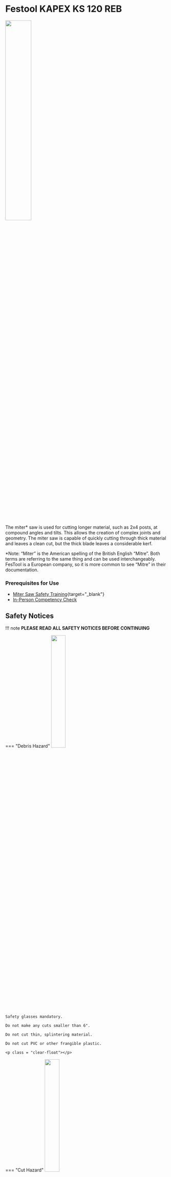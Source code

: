 # Festool KAPEX KS 120 REB

<img src="../assets/miter_saw/miter_saw.png" class="image-float-right" width=40%>

The miter* saw is used for cutting longer material, such as 2x4 posts, at compound angles and tilts. This allows the creation of complex joints and geometry. The miter saw is capable of quickly cutting through thick material and leaves a clean cut, but the thick blade leaves a considerable kerf.

*Note: “Miter” is the American spelling of the British English “Mitre”. Both terms are referring to the same thing and can be used interchangeably. FesTool is a European company, so it is more common to see “Mitre” in their documentation.

### Prerequisites for Use
* [Miter Saw Safety Training](https://make.rit.edu/app/maker/training/22){target="_blank"}
* [In-Person Competency Check](#in-person-competency-check)

<p class = "clear-float"></p>

## Safety Notices

!!! note
    **PLEASE READ ALL SAFETY NOTICES BEFORE CONTINUING**

=== "Debris Hazard"
    <img src="..\assets\debris_hazard.webp" class="image-float-right" width=30%>

    Safety glasses mandatory.

    Do not make any cuts smaller than 6".

    Do not cut thin, splintering material.

    Do not cut PVC or other frangible plastic.

    <p class = "clear-float"></p>

=== "Cut Hazard"
    <img src="..\assets\cut_hazard.webp" class="image-float-right" width=30%>

    Sharp blade moving quickly, stay clear!

    Keep hands at least 12" from blade at all times

    Use proper clamping to keep material from shifting

    <p class = "clear-float"></p>

=== "Tangle Hazard"
    <img src="..\assets\tangle_hazard.webp" class="image-float-right" width=30%>

    Wear short sleeves or roll up long sleeves

    Secure loose clothing

    Tie up and tuck in long hair

    Remove lanyards, jewelry, gloves, etc.

    <p class = "clear-float"></p>

## Overview

### Machine Overview (Front)

<img src="../assets/miter_saw/festool_front.webp" class="image-float-left" width=50%>

1. Handle
2. On/Off Switch
3. Safety Lock
4. Cutting Depth Limit Lever
5. Rotary Knob for Clamping the Pulling Unit
6. Transport Lock
7. Scale for Mitre Angle (Vertical)
8. Extendable Outfeed Table
9. Rotary Knob for Extension Table
10. Scale for Mitre Angle (Horizontal)
11. Clamping Lever for Mitre Angle (Horizontal)
12. Notch Lever for Preset Mitre Angle (Horizontal)
13. Pendulum Guard
14. Rotary Handle for Precision Adjustment of Mitre Angle (Vertical)

<p class = "clear-float"></p>

### Machine Overview (Rear)

<img src="../assets/miter_saw/festool_back.webp" class="image-float-left" width=50%>

1. On/Off Switch for Laser
2. Speed Adjusting Wheel
3. FastFix Spindle Stop
4. Clamping Lever for Stop Ruler
5. Bevel Holder
6. Release Lever for Special Cutting Position
7. Lever for Special Cutting Position
8. Power Cable
9. Clamping Lever for Mitre Angle (Vertical)
10. Selector Switch for Mitre Angle Range (Vertical)

<p class = "clear-float"></p>

## Clamping & Supporting Material

<img src="../assets/miter_saw/festool_clamp1.webp" class="image-float-right" width=50%>

<img src="../assets/miter_saw/festool_clamp2.webp" class="image-float-right" width=50%>

It is critical that the material is secured properly when cutting with the miter saw. 

On either side of the machine, there are extendable infeed and outfeed supports. To extend these, simply pull them away from the body of the saw. Always use these or preferably a longer stable support when cutting longer material.

A clamping mechanism can be installed on either side of the saw. It should go on the larger/longer/heavier side of your cut. Remove the clamp (8.1) by rotating it 180 degrees and lifting it from the mounting hole (8.2) behind the fence. Re-install it by inserting into this hole and rotating 180 degrees.

To operate the clamp, first flip the green toggle upwards. Use the top green handle to press the arm down on your material. While applying downwards force, flip the green toggle to secure the position. 

Material should be pressed firmly against the back fence to secure it while cutting. Optionally, material can be clamped to the fence for a more rigid setup.

When cutting very thin material (17.2) reinforce it by clamping it with a thicker piece of material (17.1) to prevent the material from wobbling or breaking. 

<p class = "clear-float"></p>

## In-Person Competency Check
Once your angles are set and your workpiece is secured, you are ready to cut.

1. Check your cut is in the right spot by turning on the laser with the Laser Switch
2. Press the On/Off Trigger Switch down until you feel resistance to release the Pendulum Guard
3. Press the Safety Lock button on the top of the Handle with your thumb
4. Press the On/Off Trigger Switch all the way in to switch on the machine
5. The connected vacuum system will automatically start
6. Pull the saw forward and down slowly until it makes contact with your material
7. Bring the blade down until it bottoms out
8. Slide the miter saw backwards until fully through your material
9. Lift the saw out of your material and release the On/Off Trigger Switch to turn off the blade

## Techniques

### Different Cut Types
<img src="../assets/miter_saw/festool_cuts.webp" class="image-float-right" width=40%>

The KAPEX machine is capable of straight, miter, bevel, or miter/bevel cuts. 

Straight cuts are how a chop saw is used, making square cuts to split timbers and similar.

Miter cuts are at an angle, such that the part has an angle relative to the fence of the saw

Bevel cuts are at an angle relative to the edge of the material. Bevel cuts are also sometimes referred to as vertical miters.

Miter and bevel cuts can be combined to make very complex edges.

<p class = "clear-float"></p>

### Adjusting for a Miter Cut

<img src="../assets/miter_saw/festool
_miter.webp" class="image-float-left" width=40%>

To set a miter angle, first pull the clamping lever (12.3) upwards to unlock the mechanism. Then, press down on the notch lever (12.2). You can now swing the saw to the left or right to set a miter angle. 

The miter angle can be seen on a readout marking (12.1) on the front of the machine.

Releasing the notch lever will make the machine stop at standard angles;

* Left: 0°, 15°, 22.5°, 30°, 45°
* Right: 0°, 15°, 22.5°, 30°, 45°, 60°

Once at the desired angle, press the clamping lever downwards.

<p class = "clear-float"></p>

### Adjusting for a Bevel (Vertical Miter) Cut

<img src="../assets/miter_saw/festool_bevel.webp" class="image-float-left" width=40%>

1. Open the clamping lever (13.1).
2. Turn the selector switch (13.2) to the adjustment range you would like (0°–45°, +/-45° or +/-47°).
3. Swivel the saw until the indicator (13.3) points to the miter angle you would like. You can fine-tune the setting using the rotary handle (13.4).
4. Close the clamping lever to secure this angle.

<p class = "clear-float"></p>

### Setting Up Grooving or Facing Cuts

<img src="../assets/miter_saw/festool_facing.webp" class="image-float-right" width=40%>

The miter saw can do more than just through-cuts. By limiting the saw's depth, you can cut grooves or remove material from the top face of a part. This is accomplished with the cutting depth limiter. 

1. Swivel the lever for the cutting depth limiter (15.1) downwards until it clicks into place. The saw unit can now be swiveled down only as far as the preset cutting depth.
2. Set the cutting depth you would like by turning the cutting depth limiting lever (the same one used to turn on this mode)
3. To deactivate the depth limiter, swivel the limiter lever back up again.

### Fixed Horizontal Position
For certain grooving or facing cuts, it may be necessary to stop the sliding mechanism of the miter saw. To do this, move the saw to where you want along the guide rod (15.3), and turn the rotary knob (15.2) to secure it.

<p class = "clear-float"></p>
